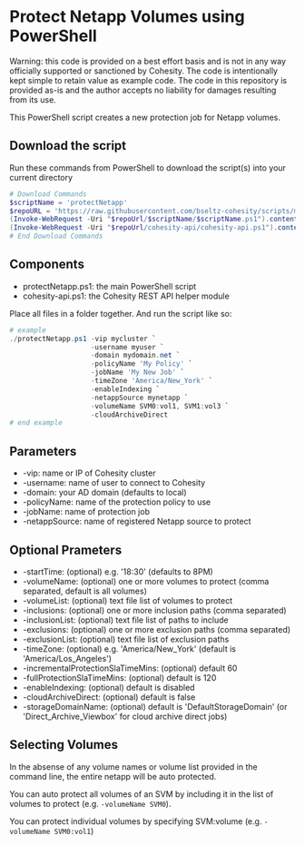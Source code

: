 # Protect Netapp Volumes using PowerShell

Warning: this code is provided on a best effort basis and is not in any way officially supported or sanctioned by Cohesity. The code is intentionally kept simple to retain value as example code. The code in this repository is provided as-is and the author accepts no liability for damages resulting from its use.

This PowerShell script creates a new protection job for Netapp volumes.

## Download the script

Run these commands from PowerShell to download the script(s) into your current directory

```powershell
# Download Commands
$scriptName = 'protectNetapp'
$repoURL = 'https://raw.githubusercontent.com/bseltz-cohesity/scripts/master/powershell'
(Invoke-WebRequest -Uri "$repoUrl/$scriptName/$scriptName.ps1").content | Out-File "$scriptName.ps1"; (Get-Content "$scriptName.ps1") | Set-Content "$scriptName.ps1"
(Invoke-WebRequest -Uri "$repoUrl/cohesity-api/cohesity-api.ps1").content | Out-File cohesity-api.ps1; (Get-Content cohesity-api.ps1) | Set-Content cohesity-api.ps1
# End Download Commands
```

## Components

* protectNetapp.ps1: the main PowerShell script
* cohesity-api.ps1: the Cohesity REST API helper module

Place all files in a folder together. And run the script like so:

```powershell
# example
./protectNetapp.ps1 -vip mycluster `
                    -username myuser `
                    -domain mydomain.net `
                    -policyName 'My Policy' `
                    -jobName 'My New Job' `
                    -timeZone 'America/New_York' `
                    -enableIndexing `
                    -netappSource mynetapp `
                    -volumeName SVM0:vol1, SVM1:vol3 `
                    -cloudArchiveDirect
# end example
```

## Parameters

* -vip: name or IP of Cohesity cluster
* -username: name of user to connect to Cohesity
* -domain: your AD domain (defaults to local)
* -policyName: name of the protection policy to use
* -jobName: name of protection job
* -netappSource: name of registered Netapp source to protect

## Optional Prameters

* -startTime: (optional) e.g. '18:30' (defaults to 8PM)
* -volumeName: (optional) one or more volumes to protect (comma separated, default is all volumes)
* -volumeList: (optional) text file list of volumes to protect
* -inclusions: (optional) one or more inclusion paths (comma separated)
* -inclusionList: (optional) text file list of paths to include
* -exclusions: (optional) one or more exclusion paths (comma separated)
* -exclusionList: (optional) text file list of exclusion paths
* -timeZone: (optional) e.g. 'America/New_York' (default is 'America/Los_Angeles')
* -incrementalProtectionSlaTimeMins: (optional) default 60
* -fullProtectionSlaTimeMins: (optional) default is 120
* -enableIndexing: (optional) default is disabled
* -cloudArchiveDirect: (optional) default is false
* -storageDomainName: (optional) default is 'DefaultStorageDomain' (or 'Direct_Archive_Viewbox' for cloud archive direct jobs)

## Selecting Volumes

In the absense of any volume names or volume list provided in the command line, the entire netapp will be auto protected.

You can auto protect all volumes of an SVM by including it in the list of volumes to protect (e.g. `-volumeName SVM0`).

You can protect individual volumes by specifying SVM:volume (e.g. `-volumeName SVM0:vol1`)
